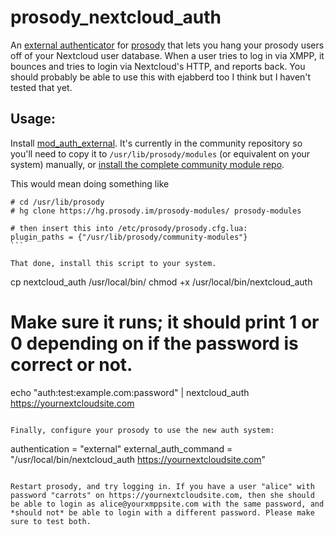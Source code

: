 prosody_nextcloud_auth
======================

An [external authenticator](https://modules.prosody.im/mod_auth_external.html) for [prosody](https://prosody.im) that lets you hang your prosody users off of your Nextcloud user database.
When a user tries to log in via XMPP, it bounces and tries to login via Nextcloud's HTTP, and reports back.
You should probably be able to use this with ejabberd too I think but I haven't tested that yet.

## Usage:

Install [mod_auth_external](https://modules.prosody.im/mod_auth_external.html).
It's currently in the community repository so you'll need to copy it
to `/usr/lib/prosody/modules` (or equivalent on your system) manually,
or [install the complete community module repo](https://prosody.im/doc/installing_modules).

This would mean doing something like

```
# cd /usr/lib/prosody
# hg clone https://hg.prosody.im/prosody-modules/ prosody-modules

# then insert this into /etc/prosody/prosody.cfg.lua:
plugin_paths = {"/usr/lib/prosody/community-modules"}                                                                                                                                             ```

That done, install this script to your system.
```
cp nextcloud_auth /usr/local/bin/
chmod +x /usr/local/bin/nextcloud_auth

# Make sure it runs; it should print 1 or 0 depending on if the password is correct or not. 
echo "auth:test:example.com:password" | nextcloud_auth https://yournextcloudsite.com
```

Finally, configure your prosody to use the new auth system:

```
authentication = "external"
external_auth_command = "/usr/local/bin/nextcloud_auth https://yournextcloudsite.com"
```

Restart prosody, and try logging in. If you have a user "alice" with password "carrots" on https://yournextcloudsite.com, then she should be able to login as alice@yourxmppsite.com with the same password, and *should not* be able to login with a different password. Please make sure to test both.
